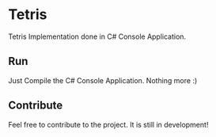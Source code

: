 # Tetris
Tetris Implementation done in C# Console Application.

## Run
Just Compile the C# Console Application. Nothing more :)

## Contribute
Feel free to contribute to the project. It is still in development!
